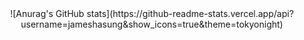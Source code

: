 <div align="center">
  ![Anurag's GitHub stats](https://github-readme-stats.vercel.app/api?username=jameshasung&show_icons=true&theme=tokyonight)
</div>
